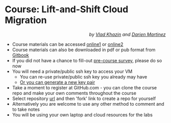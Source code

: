# Course: Lift-and-Shift Cloud Migration #

<p align="right"><i>by <a href="https://www.linkedin.com/in/vkhazin" target="_blank">Vlad Khazin</a> and <a href="https://www.linkedin.com/in/darien/" target="_blank">Darien Martinez</a></i></p>

* Course materials can be accessed [online1](https://vkhazin.gitbooks.io/cloudmigration-courseware/content/) or [online2](http://cloudmigration-courseware.surge.sh/)
* Course materials can also be downloaded in pdf or pub format from [Gitbook](https://www.gitbook.com/book/vkhazin/cloudmigration-courseware/details)
* If you did not have a chance to fill-out [pre-course survey](https://www.surveymonkey.com/r/QSY9RN8), please do so now
* You will need a private/public ssh key to access your VM
  * You can re-use private/public ssh key you already may have
  * [Or you can generate a new key pair](https://docs.joyent.com/public-cloud/getting-started/ssh-keys/generating-an-ssh-key-manually)
* Take a moment to register at GitHub.com - you can clone the course repo and make your own comments throughout the course
* Select repository [url](https://github.com/vkhazin/cloudmigration-courseware.git) and then 'fork' link to create a repo for yourself 
* Alternatively you are welcome to use any other method to comment and to take notes
* You will be using your own laptop and cloud resources for the labs